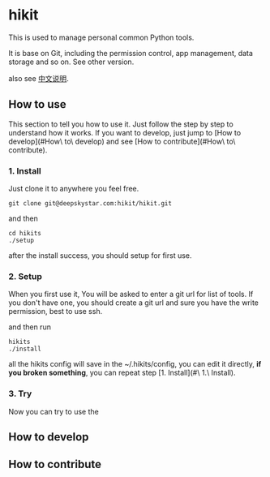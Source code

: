 # hikit
This is used to manage personal common Python tools.



It is base on Git, including the permission control, app management, data storage and so on.
See other version.

also see [中文说明](README-zh.md).

## How to use
This section to tell you how to use it. Just follow the step by step to understand how it works. If you want to develop, just jump to [How to develop](#How\ to\ develop) and see [How to contribute](#How\ to\ contribute).

### 1. Install
Just clone it to anywhere you feel free.

```shell
git clone git@deepskystar.com:hikit/hikit.git
```

and then

```shell
cd hikits
./setup
```

after the install success, you should setup for first use.

### 2. Setup
When you first use it, You will be asked to enter a git url for list of tools. If you don't have one, you should create a git url and sure you have the write permission, best to use ssh.

and then run

```shell\
hikits
./install
```

all the hikits config will save in the ~/.hikits/config, you can edit it directly, **if you broken something**, you can repeat step [1. Install](#\ 1.\ Install).

### 3. Try
Now you can try to use the

## How to develop


## How to contribute
